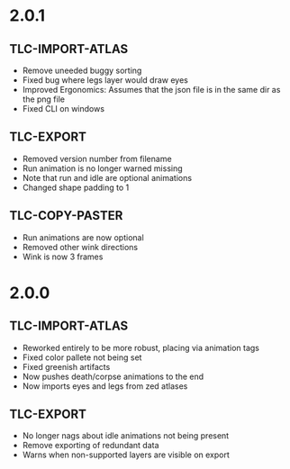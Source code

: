 # 2.0.1
## TLC-IMPORT-ATLAS
* Remove uneeded buggy sorting
* Fixed bug where legs layer would draw eyes
* Improved Ergonomics: Assumes that the json file is in the same dir as the png file
* Fixed CLI on windows

## TLC-EXPORT
* Removed version number from filename
* Run animation is no longer warned missing
* Note that run and idle are optional animations
* Changed shape padding to 1

## TLC-COPY-PASTER
* Run animations are now optional
* Removed other wink directions
* Wink is now 3 frames

# 2.0.0
## TLC-IMPORT-ATLAS
* Reworked entirely to be more robust, placing via animation tags
* Fixed color pallete not being set
* Fixed greenish artifacts
* Now pushes death/corpse animations to the end
* Now imports eyes and legs from zed atlases

## TLC-EXPORT
* No longer nags about idle animations not being present
* Remove exporting of redundant data
* Warns when non-supported layers are visible on export 